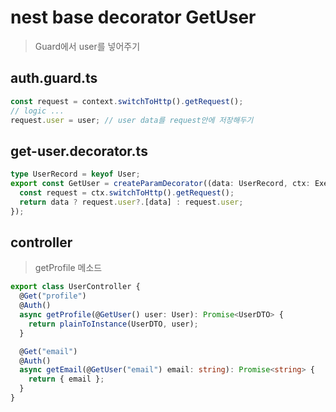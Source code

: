 # nest base decorator GetUser

> Guard에서 user를 넣어주기

## auth.guard.ts

```ts
const request = context.switchToHttp().getRequest();
// logic ...
request.user = user; // user data를 request안에 저장해두기
```

## get-user.decorator.ts

```ts
type UserRecord = keyof User;
export const GetUser = createParamDecorator((data: UserRecord, ctx: ExecutionContext) => {
  const request = ctx.switchToHttp().getRequest();
  return data ? request.user?.[data] : request.user;
});
```

## controller

> getProfile 메소드

```ts
export class UserController {
  @Get("profile")
  @Auth()
  async getProfile(@GetUser() user: User): Promise<UserDTO> {
    return plainToInstance(UserDTO, user);
  }

  @Get("email")
  @Auth()
  async getEmail(@GetUser("email") email: string): Promise<string> {
    return { email };
  }
}
```
